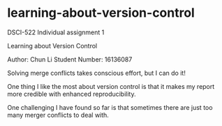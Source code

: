 # learning-about-version-control
DSCI-522 Individual assignment 1

Learning about Version Control

Author: Chun Li
Student Number: 16136087

Solving merge conflicts takes conscious effort, but I can do it!

One thing I like the most about version control is that it makes my report more credible with enhanced reproducibility.

One challenging I have found so far is that sometimes there are just too many merger conflicts to deal with.
